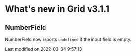 # What's new in Grid v3.1.1

## NumberField

NumberField now reports `undefined` if the input field is empty.


<p class="last-modified">Last modified on 2022-03-04 9:57:13</p>